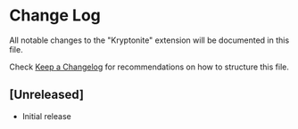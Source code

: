 # Change Log

All notable changes to the "Kryptonite" extension will be documented in this file.

Check [Keep a Changelog](http://keepachangelog.com/) for recommendations on how to structure this file.

## [Unreleased]

- Initial release
